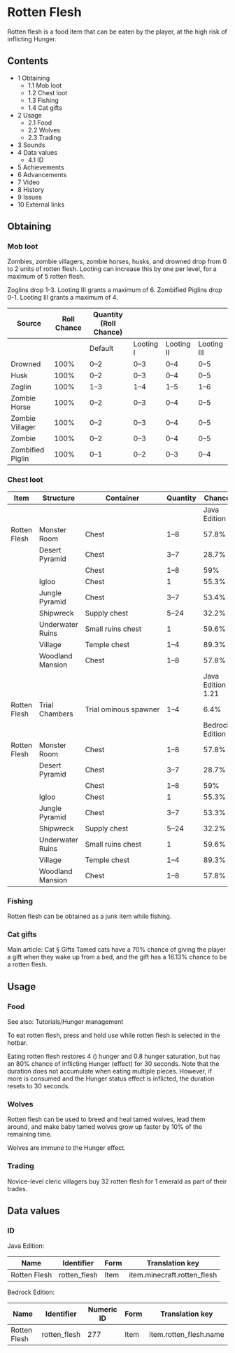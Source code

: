 # Rotten Flesh
Rotten flesh is a food item that can be eaten by the player, at the high risk of inflicting Hunger.

## Contents
- 1 Obtaining
	- 1.1 Mob loot
	- 1.2 Chest loot
	- 1.3 Fishing
	- 1.4 Cat gifts
- 2 Usage
	- 2.1 Food
	- 2.2 Wolves
	- 2.3 Trading
- 3 Sounds
- 4 Data values
	- 4.1 ID
- 5 Achievements
- 6 Advancements
- 7 Video
- 8 History
- 9 Issues
- 10 External links

## Obtaining
### Mob loot
Zombies, zombie villagers, zombie horses, husks, and drowned drop from 0 to 2 units of rotten flesh. Looting can increase this by one per level, for a maximum of 5 rotten flesh.

Zoglins drop 1-3. Looting III grants a maximum of 6. Zombified Piglins drop 0-1. Looting III grants a maximum of 4.

| Source           | Roll Chance | Quantity (Roll Chance) |           |            |             |
|------------------|-------------|------------------------|-----------|------------|-------------|
|                  |             | Default                | Looting I | Looting II | Looting III |
| Drowned          | 100%        | 0–2                    | 0–3       | 0–4        | 0–5         |
| Husk             | 100%        | 0–2                    | 0–3       | 0–4        | 0–5         |
| Zoglin           | 100%        | 1–3                    | 1–4       | 1–5        | 1–6         |
| Zombie Horse     | 100%        | 0–2                    | 0–3       | 0–4        | 0–5         |
| Zombie Villager  | 100%        | 0–2                    | 0–3       | 0–4        | 0–5         |
| Zombie           | 100%        | 0–2                    | 0–3       | 0–4        | 0–5         |
| Zombified Piglin | 100%        | 0–1                    | 0–2       | 0–3        | 0–4         |

### Chest loot
| Item         | Structure        | Container             | Quantity | Chance            |
|--------------|------------------|-----------------------|----------|-------------------|
|              |                  |                       |          | Java Edition      |
| Rotten Flesh | Monster Room     | Chest                 | 1–8      | 57.8%             |
|              | Desert Pyramid   | Chest                 | 3–7      | 28.7%             |
|              |                  | Chest                 | 1–8      | 59%               |
|              | Igloo            | Chest                 | 1        | 55.3%             |
|              | Jungle Pyramid   | Chest                 | 3–7      | 53.4%             |
|              | Shipwreck        | Supply chest          | 5–24     | 32.2%             |
|              | Underwater Ruins | Small ruins chest     | 1        | 59.6%             |
|              | Village          | Temple chest          | 1–4      | 89.3%             |
|              | Woodland Mansion | Chest                 | 1–8      | 57.8%             |
|              |                  |                       |          | Java Edition 1.21 |
| Rotten Flesh | Trial Chambers   | Trial ominous spawner | 1–4      | 6.4%              |
|              |                  |                       |          | Bedrock Edition   |
| Rotten Flesh | Monster Room     | Chest                 | 1–8      | 57.8%             |
|              | Desert Pyramid   | Chest                 | 3–7      | 28.7%             |
|              |                  | Chest                 | 1–8      | 59%               |
|              | Igloo            | Chest                 | 1        | 55.3%             |
|              | Jungle Pyramid   | Chest                 | 3–7      | 53.3%             |
|              | Shipwreck        | Supply chest          | 5–24     | 32.2%             |
|              | Underwater Ruins | Small ruins chest     | 1        | 59.6%             |
|              | Village          | Temple chest          | 1–4      | 89.3%             |
|              | Woodland Mansion | Chest                 | 1–8      | 57.8%             |

### Fishing
Rotten flesh can be obtained as a junk item while fishing.

### Cat gifts
Main article: Cat § Gifts
Tamed cats have a 70% chance of giving the player a gift when they wake up from a bed, and the gift has a 16.13% chance to be a rotten flesh.

## Usage
### Food
See also: Tutorials/Hunger management

To eat rotten flesh, press and hold use while rotten flesh is selected in the hotbar.

Eating rotten flesh restores 4 () hunger and 0.8 hunger saturation, but has an 80% chance of inflicting Hunger (effect) for 30 seconds. Note that the duration does not accumulate when eating multiple pieces. However, if more is consumed and the Hunger status effect is inflicted, the duration resets to 30 seconds.

### Wolves
Rotten flesh can be used to breed and heal tamed wolves, lead them around, and make baby tamed wolves grow up faster by 10% of the remaining time.

Wolves are immune to the Hunger effect.

### Trading
Novice-level cleric villagers buy 32 rotten flesh for 1 emerald as part of their trades.

## Data values
### ID
Java Edition:

| Name         | Identifier   | Form | Translation key             |
|--------------|--------------|------|-----------------------------|
| Rotten Flesh | rotten_flesh | Item | item.minecraft.rotten_flesh |

Bedrock Edition:

| Name         | Identifier   | Numeric ID | Form | Translation key        |
|--------------|--------------|------------|------|------------------------|
| Rotten Flesh | rotten_flesh | 277        | Item | item.rotten_flesh.name |


